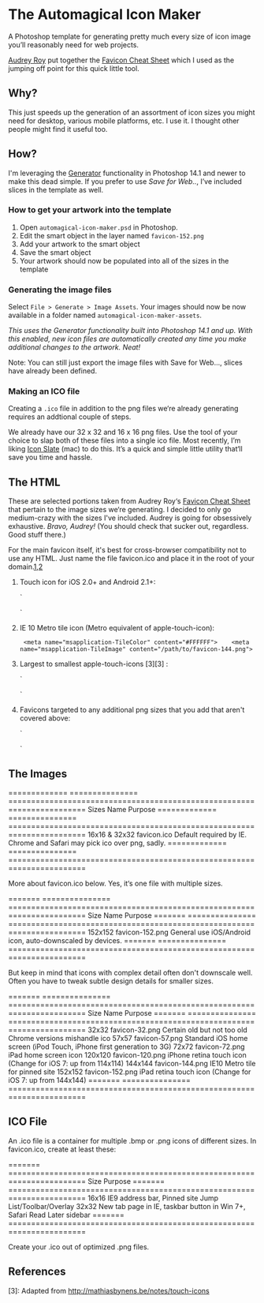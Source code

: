 # The Automagical Icon Maker

A Photoshop template for generating pretty much every size of icon image you’ll reasonably need for web projects.

[Audrey Roy](https://github.com/audreyr) put together the [Favicon Cheat Sheet](https://github.com/audreyr/favicon-cheat-sheet) which I used as the jumping off point for this quick little tool.

## Why?

This just speeds up the generation of an assortment of icon sizes you might need for desktop, various mobile platforms, etc. I use it. I thought other people might find it useful too. 

## How?

I'm leveraging the [Generator](http://blogs.adobe.com/photoshopdotcom/2013/09/introducing-adobe-generator-for-photoshop-cc.html) functionality in Photoshop 14.1 and newer to make this dead simple. If you prefer to use *Save for Web..*, I’ve included slices in the template as well.

### How to get your artwork into the template
 
 1. Open `automagical-icon-maker.psd` in Photoshop.
 2. Edit the smart object in the layer named `favicon-152.png`
 3. Add your artwork to the smart object
 4. Save the smart object
 5. Your artwork should now be populated into all of the sizes in the template
 
### Generating the image files

Select `File > Generate > Image Assets`. Your images should now be now available in a folder named `automagical-icon-maker-assets`. 

*This uses the Generator functionality built into Photoshop 14.1 and up. With this enabled, new icon files are automatically created any time you make additional changes to the artwork. Neat!*

Note: You can still just export the image files with Save for Web..., slices have already been defined.

### Making an ICO file

Creating a `.ico` file in addition to the png files we‘re already generating requires an addtional couple of steps. 

We already have our 32 x 32 and 16 x 16 png files. Use the tool of your choice to slap both of these files into a single ico file. Most recently, I’m liking [Icon Slate](http://www.kodlian.com/apps/icon-slate) (mac) to do this. It’s a quick and simple little utility that‘ll save you time and hassle. 

## The HTML

These are selected portions taken from Audrey Roy‘s [Favicon Cheat Sheet](https://github.com/audreyr/favicon-cheat-sheet) that pertain to the image sizes we‘re generating. I decided to only go medium-crazy with the sizes I've included. Audrey is going for obsessively exhaustive. *Bravo, Audrey!* (You should check that sucker out, regardless. Good stuff there.)

For the main favicon itself, it's best for cross-browser compatibility not to use any HTML. Just name the file favicon.ico and place it in the root of your domain.[1][1],[2][2]

 1. Touch icon for iOS 2.0+ and Android 2.1+:  

    `
    <link rel="apple-touch-icon-precomposed" href="path/to/favicon-152.png">`
   
 2. IE 10 Metro tile icon (Metro equivalent of apple-touch-icon):

    `
    <meta name="msapplication-TileColor" content="#FFFFFF">   
    <meta name="msapplication-TileImage" content="/path/to/favicon-144.png">`

 3. Largest to smallest apple-touch-icons [3][3] : 

    `
    
    <!-- For iPad with high-resolution Retina display running iOS ≥ 7: -->
    <link rel="apple-touch-icon-precomposed" sizes="152x152" href="/path/to/favicon-152.png">
    <!-- For iPad with high-resolution Retina display running iOS ≤ 6: -->
    <link rel="apple-touch-icon-precomposed" sizes="144x144" href="/path/to/favicon-144.png">
    <!-- For iPhone with high-resolution Retina display running iOS ≥ 7: -->
    <link rel="apple-touch-icon-precomposed" sizes="120x120" href="/path/to/favicon-120.png">
    <!-- For iPhone with high-resolution Retina display running iOS ≤ 6: -->
    <link rel="apple-touch-icon-precomposed" sizes="114x114" href="/path/to/favicon-114.png">
    <!-- For first- and second-generation iPad: -->
    <link rel="apple-touch-icon-precomposed" sizes="72x72" href="/path/to/favicon-72.png">
    <!-- For non-Retina iPhone, iPod Touch, and Android 2.1+ devices: -->
    <link rel="apple-touch-icon-precomposed" href="/path/to/favicon-57.png">`

4. Favicons targeted to any additional png sizes that you add that aren't covered above:
    
    `
    <link rel="icon" href="/path/to/favicon-32.png" sizes="32x32">`  
    

## The Images

============= =============== =======================================================================
Sizes         Name            Purpose
============= =============== =======================================================================
16x16 & 32x32 favicon.ico     Default required by IE. Chrome and Safari may pick ico over png, sadly.
============= =============== =======================================================================

More about favicon.ico below. Yes, it‘s one file with multiple sizes.

======= =============== =======================================================================
Size    Name            Purpose
======= =============== =======================================================================
152x152 favicon-152.png General use iOS/Android icon, auto-downscaled by devices.
======= =============== =======================================================================

But keep in mind that icons with complex detail often don't downscale well.
Often you have to tweak subtle design details for smaller sizes.

======= =============== =======================================================================
Size    Name            Purpose
======= =============== =======================================================================
32x32   favicon-32.png  Certain old but not too old Chrome versions mishandle ico
57x57   favicon-57.png  Standard iOS home screen (iPod Touch, iPhone first generation to 3G)
72x72   favicon-72.png  iPad home screen icon
120x120 favicon-120.png iPhone retina touch icon (Change for iOS 7: up from 114x114)
144x144 favicon-144.png IE10 Metro tile for pinned site
152x152 favicon-152.png iPad retina touch icon (Change for iOS 7: up from 144x144)
======= =============== =======================================================================

## ICO File

An .ico file is a container for multiple .bmp or .png icons of different sizes.
In favicon.ico, create at least these:

======= =======================================================================
Size    Purpose
======= =======================================================================
16x16   IE9 address bar, Pinned site Jump List/Toolbar/Overlay
32x32   New tab page in IE, taskbar button in Win 7+, Safari Read Later sidebar
======= =======================================================================

Create your .ico out of optimized .png files.

## References

[1]: http://mathiasbynens.be/notes/rel-shortcut-icon
[2]: http://www.w3.org/html/wg/drafts/html/CR/links.html#rel-icon
[3]: Adapted from http://mathiasbynens.be/notes/touch-icons
